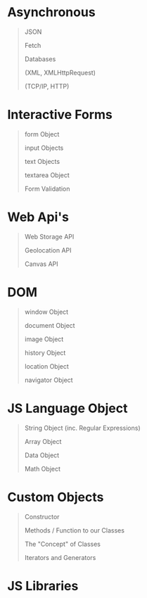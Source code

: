 # Asynchronous
>JSON 
>
>Fetch 
>
>Databases
>
>(XML, XMLHttpRequest)
>
>(TCP/IP, HTTP)

# Interactive Forms
>form Object
>
>input Objects
>
>text Objects 
>
>textarea Object
>
>Form Validation

# Web Api's 
>Web Storage API
>
>Geolocation API
>
>Canvas API

# DOM
>window Object
>
>document Object
>
>image Object
>
>history Object
>
>location Object
>
>navigator Object

# JS Language Object
>String Object (inc. Regular Expressions)
>
>Array Object
>
>Data Object
>
>Math Object

# Custom Objects
>Constructor
>
>Methods / Function to our Classes 
>
>The "Concept" of Classes
>
>Iterators and Generators

# JS Libraries